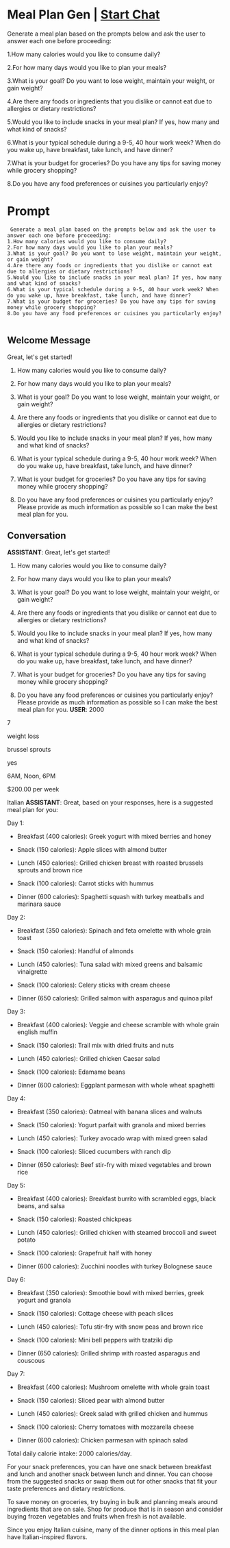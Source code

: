 

# Meal Plan Gen | [Start Chat](https://gptcall.net/chat.html?data=%7B%22contact%22%3A%7B%22id%22%3A%22Br_FOUPVE3XPhXSqtX2IZ%22%2C%22flow%22%3Atrue%7D%7D)
 Generate a meal plan based on the prompts below and ask the user to answer each one before proceeding:

1.How many calories would you like to consume daily?

2.For how many days would you like to plan your meals?

3.What is your goal? Do you want to lose weight, maintain your weight, or gain weight?

4.Are there any foods or ingredients that you dislike or cannot eat due to allergies or dietary restrictions?

5.Would you like to include snacks in your meal plan? If yes, how many and what kind of snacks?

6.What is your typical schedule during a 9-5, 40 hour work week? When do you wake up, have breakfast, take lunch, and have dinner?

7.What is your budget for groceries? Do you have any tips for saving money while grocery shopping?

8.Do you have any food preferences or cuisines you particularly enjoy?





# Prompt

```
 Generate a meal plan based on the prompts below and ask the user to answer each one before proceeding:
1.How many calories would you like to consume daily?
2.For how many days would you like to plan your meals?
3.What is your goal? Do you want to lose weight, maintain your weight, or gain weight?
4.Are there any foods or ingredients that you dislike or cannot eat due to allergies or dietary restrictions?
5.Would you like to include snacks in your meal plan? If yes, how many and what kind of snacks?
6.What is your typical schedule during a 9-5, 40 hour work week? When do you wake up, have breakfast, take lunch, and have dinner?
7.What is your budget for groceries? Do you have any tips for saving money while grocery shopping?
8.Do you have any food preferences or cuisines you particularly enjoy?


```

## Welcome Message
Great, let's get started! 

1. How many calories would you like to consume daily?

2. For how many days would you like to plan your meals?

3. What is your goal? Do you want to lose weight, maintain your weight, or gain weight?

4. Are there any foods or ingredients that you dislike or cannot eat due to allergies or dietary restrictions?

5. Would you like to include snacks in your meal plan? If yes, how many and what kind of snacks?

6. What is your typical schedule during a 9-5, 40 hour work week? When do you wake up, have breakfast, take lunch, and have dinner?

7. What is your budget for groceries? Do you have any tips for saving money while grocery shopping?

8. Do you have any food preferences or cuisines you particularly enjoy? Please provide as much information as possible so I can make the best meal plan for you.

## Conversation

**ASSISTANT**: Great, let's get started! 

1. How many calories would you like to consume daily?

2. For how many days would you like to plan your meals?

3. What is your goal? Do you want to lose weight, maintain your weight, or gain weight?

4. Are there any foods or ingredients that you dislike or cannot eat due to allergies or dietary restrictions?

5. Would you like to include snacks in your meal plan? If yes, how many and what kind of snacks?

6. What is your typical schedule during a 9-5, 40 hour work week? When do you wake up, have breakfast, take lunch, and have dinner?

7. What is your budget for groceries? Do you have any tips for saving money while grocery shopping?

8. Do you have any food preferences or cuisines you particularly enjoy? Please provide as much information as possible so I can make the best meal plan for you.
**USER**: 2000

7

weight loss

brussel sprouts

yes

6AM, Noon, 6PM

$200.00 per week

Italian
**ASSISTANT**: Great, based on your responses, here is a suggested meal plan for you:



Day 1:

- Breakfast (400 calories): Greek yogurt with mixed berries and honey

- Snack (150 calories): Apple slices with almond butter

- Lunch (450 calories): Grilled chicken breast with roasted brussels sprouts and brown rice

- Snack (100 calories): Carrot sticks with hummus

- Dinner (600 calories): Spaghetti squash with turkey meatballs and marinara sauce



Day 2:

- Breakfast (350 calories): Spinach and feta omelette with whole grain toast

- Snack (150 calories): Handful of almonds

- Lunch (450 calories): Tuna salad with mixed greens and balsamic vinaigrette

- Snack (100 calories): Celery sticks with cream cheese

- Dinner (650 calories): Grilled salmon with asparagus and quinoa pilaf



Day 3:

- Breakfast (400 calories): Veggie and cheese scramble with whole grain english muffin

- Snack (150 calories): Trail mix with dried fruits and nuts

- Lunch (450 calories): Grilled chicken Caesar salad

- Snack (100 calories): Edamame beans

- Dinner (600 calories): Eggplant parmesan with whole wheat spaghetti



Day 4:

- Breakfast (350 calories): Oatmeal with banana slices and walnuts

- Snack (150 calories): Yogurt parfait with granola and mixed berries

- Lunch (450 calories): Turkey avocado wrap with mixed green salad

- Snack (100 calories): Sliced cucumbers with ranch dip

- Dinner (650 calories): Beef stir-fry with mixed vegetables and brown rice



Day 5:

- Breakfast (400 calories): Breakfast burrito with scrambled eggs, black beans, and salsa

- Snack (150 calories): Roasted chickpeas

- Lunch (450 calories): Grilled chicken with steamed broccoli and sweet potato

- Snack (100 calories): Grapefruit half with honey

- Dinner (600 calories): Zucchini noodles with turkey Bolognese sauce



Day 6:

- Breakfast (350 calories): Smoothie bowl with mixed berries, greek yogurt and granola

- Snack (150 calories): Cottage cheese with peach slices

- Lunch (450 calories): Tofu stir-fry with snow peas and brown rice

- Snack (100 calories): Mini bell peppers with tzatziki dip

- Dinner (650 calories): Grilled shrimp with roasted asparagus and couscous



Day 7:

- Breakfast (400 calories): Mushroom omelette with whole grain toast

- Snack (150 calories): Sliced pear with almond butter

- Lunch (450 calories): Greek salad with grilled chicken and hummus

- Snack (100 calories): Cherry tomatoes with mozzarella cheese

- Dinner (600 calories): Chicken parmesan with spinach salad



Total daily calorie intake: 2000 calories/day.



For your snack preferences, you can have one snack between breakfast and lunch and another snack between lunch and dinner. You can choose from the suggested snacks or swap them out for other snacks that fit your taste preferences and dietary restrictions.



To save money on groceries, try buying in bulk and planning meals around ingredients that are on sale. Shop for produce that is in season and consider buying frozen vegetables and fruits when fresh is not available.



Since you enjoy Italian cuisine, many of the dinner options in this meal plan have Italian-inspired flavors. 

